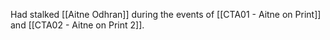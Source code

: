 Had stalked [[Aitne Odhran]] during the events of [[CTA01 - Aitne on Print]] and [[CTA02 - Aitne on Print 2]].